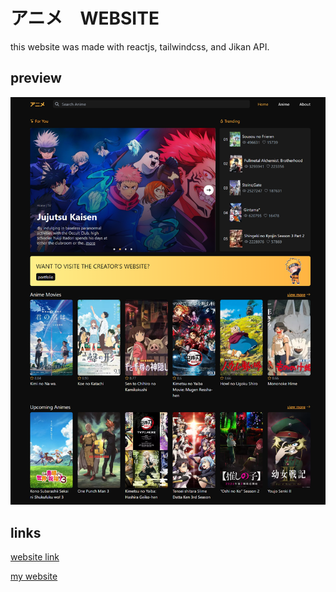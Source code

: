 # アニメ　WEBSITE

this website was made with reactjs, tailwindcss, and Jikan API.

## preview

![](screenshot-home.png)

## links

[website link]()

[my website](https://douiri.org/)
